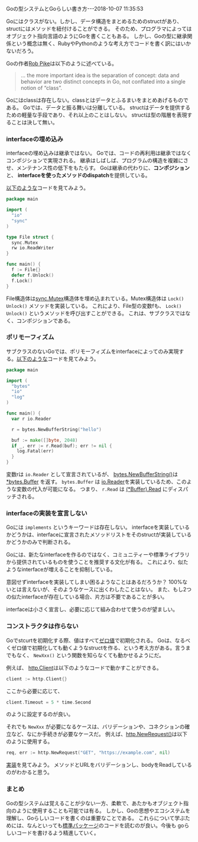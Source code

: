 Goの型システムとGoらしい書き方---2018-10-07 11:35:53

Goにはクラスがない。しかし、データ構造をまとめるためのstructがあり、structにはメソッドを紐付けることができる。
そのため、プログラマによってはオブジェクト指向言語のようにGoを書くこともある。
しかし、Goの型に継承関係という概念は無く、RubyやPythonのような考え方でコードを書く訳にはいかないだろう。

Goの作者[Rob Pike](https://twitter.com/rob_pike/status/942528032887029760)は以下のように述べている。

> … the more important idea is the separation of concept: data and behavior are two distinct concepts in Go, not conflated into a single notion of “class”.

Goにはclassは存在しない。classとはデータとふるまいをまとめあげるものである。
Goでは、データと振る舞いは分離している。
structはデータを提供するための軽量な手段であり、それ以上のことはしない。
structは型の階層を表現することは決して無い。

### interfaceの埋め込み

interfaceの埋め込みは継承ではない。
Goでは、コードの再利用は継承ではなくコンポジションで実現される。
継承はしばしば、プログラムの構造を複雑にさせ、メンテナンス性の低下をもたらす。
Goは継承の代わりに、**コンポジション**と、 **interfaceを使ったメソッドのdispatch**を提供している。

[以下のような](https://play.golang.org/p/Pj9VZTUmbE5)コードを見てみよう。

```go
package main

import (
  "io"
  "sync"
)

type File struct {
  sync.Mutex
  rw io.ReadWriter
}

func main() {
  f := File{}
  defer f.Unlock()
  f.Lock()
}

```

File構造体は[sync.Mutex](https://golang.org/src/sync/mutex.go)構造体を埋め込まれている。Mutex構造体は `Lock()` `Unlock()` メソッドを実装している。
これにより、File型の変数fも、 `Lock()` `Unlock()` というメソッドを呼び出すことができる。
これは、サブクラスではなく、コンポジションである。

### ポリモーフィズム

サブクラスのないGoでは、ポリモーフィズムをinterfaceによってのみ実現する。[以下のような](https://play.golang.org/p/a0nYrIniSLx)コードを見てみよう。

```go
package main

import (
  "bytes"
  "io"
  "log"
)

func main() {
  var r io.Reader

  r = bytes.NewBufferString("hello")

  buf := make([]byte, 2048)
  if _, err := r.Read(buf); err != nil {
    log.Fatal(err)
  }
}
```

変数rは `io.Reader` として宣言されているが、 [bytes.NewBufferString()](https://golang.org/pkg/bytes/#NewBufferString)は
[*bytes.Buffer](https://golang.org/pkg/bytes/#Buffer) を返す。
`bytes.Buffer` は [io.Reader](https://golang.org/pkg/io/#Reader)を実装しているため、このような変数の代入が可能になる。
つまり、 `r.Read` は [(*Buffer).Read](https://golang.org/pkg/bytes/#Buffer.Read) にディスパッチされる。

### interfaceの実装を宣言しない

Goには `implements` というキーワードは存在しない。
interfaceを実装しているかどうかは、interfaceに宣言されたメソッドリストをそのstructが実装しているかどうかのみで判断される。

Goには、新たなinterfaceを作るのではなく、コミュニティーや標準ライブラリから提供されているものを使うことを推奨する文化が有る。
これにより、似たようなinterfaceが増えることを抑制している。

意図せずinterfaceを実装してしまい困るようなことはあるだろうか？
100%ないとは言えないが、そのようなケースに出くわしたことはない。
また、もし2つの似たinterfaceが存在している場合、片方は不要であることが多い。

interfaceは小さく宣言し、必要に応じて組み合わせて使うのが望ましい。

### コンストラクタは作らない

Goでstcurtを初期化する際、値はすべて[ゼロ値](https://tour.golang.org/basics/12)で初期化される。
Goは、なるべくゼロ値で初期化しても動くようなstructを作る、という考え方がある。言うまでもなく、 `NewXxx()` という関数を知らなくても動かせるようにだ。

例えば、 [http.Client](https://golang.org/pkg/net/http/?#Client)は以下のようなコードで動かすことができる。

```go
client := http.Client{}
```

ここから必要に応じて、

```go
client.Timeout = 5 * time.Second
```

のように設定するのが良い。

それでも `NewXxx` が必要になるケースは、バリデーションや、コネクションの確立など、なにか手続きが必要なケースだ。
例えば、[http.NewRequest()](https://golang.org/pkg/net/http/?#NewRequest)は以下のように使用する。

```go
req, err := http.NewRequest("GET", "https://example.com", nil)
```

[実装](https://golang.org/src/net/http/request.go?s=26446:26515#L782)を見てみよう。
メソッドとURLをバリデーションし、bodyをReadしているのがわかると思う。

### まとめ
Goの型システムは覚えることが少ない一方、柔軟で、あたかもオブジェクト指向のように使用することも可能では有る。
しかし、Goの思想やエコシステムを理解し、Goらしいコードを書くのは重要なことである。
これらについて学ぶためには、なんといっても[標準パッケージ](https://github.com/golang/go)のコードを読むのが良い。今後も goらしいコードを書けるよう精進していく。
